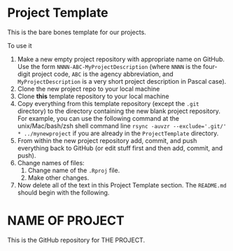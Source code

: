 # Project Template

This is the bare bones template for our projects.

To use it
 1. Make a new empty project repository with appropriate name on GitHub.  Use the form `NNNN-ABC-MyProjectDescription` (where `NNNN` is the four-digit project code, `ABC` is the agency abbreviation, and `MyProjectDescription` is a very short project description in Pascal case).
 2. Clone the new project repo to your local machine
 3. Clone **this** template repository to your local machine
 4. Copy everything from this template repository (except the `.git` directory) to the directory containing the new blank project repository. For example, you can use the following command at the unix/Mac/bash/zsh shell command line `rsync -auvzr --exclude='.git/' * ../mynewproject` if you are already in the `ProjectTemplate` directory.
 5. From within the new project repository add, commit, and push everything back to GitHub (or edit stuff first and then add, commit, and push).
 6. Change names of files:
    1. Change name of the `.Rproj` file.
    2. Make other changes.
 7. Now delete all of the text in this Project Template section. The `README.md` should begin with the following.


# NAME OF PROJECT

This is the GitHub repository for THE PROJECT.  
